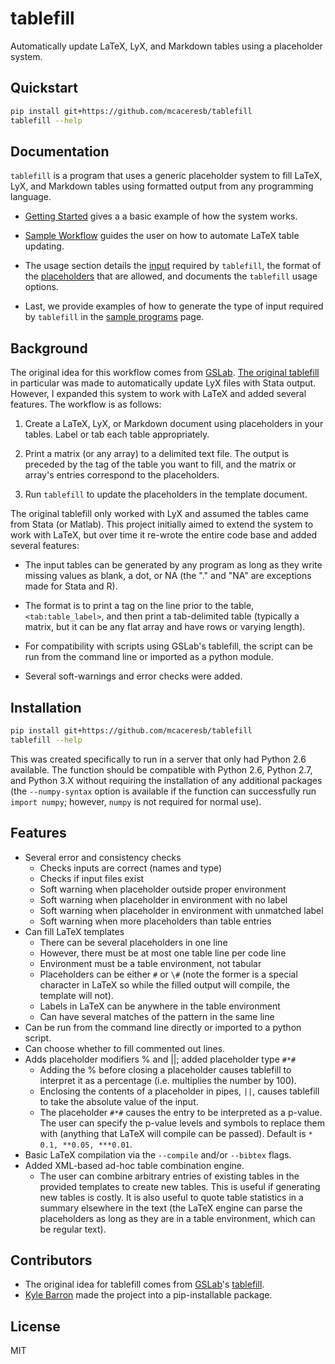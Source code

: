 tablefill
=========

Automatically update LaTeX, LyX, and Markdown tables using a placeholder system.

Quickstart
----------

```bash
pip install git+https://github.com/mcaceresb/tablefill
tablefill --help
```

Documentation
-------------

`tablefill` is a program that uses a generic placeholder system to
fill LaTeX, LyX, and Markdown tables using formatted output from any
programming language.

- [Getting Started](https://mcaceresb.github.io/tablefill/getting-started.html) gives a a basic example of
  how the system works.

- [Sample Workflow](https://mcaceresb.github.io/tablefill/sample-workflow.html) guides the user on how to
  automate LaTeX table updating.

- The usage section details the [input](https://mcaceresb.github.io/tablefill/usage/02matrix-input.html)
  required by `tablefill`, the format of the [placeholders](https://mcaceresb.github.io/tablefill/usage/03placeholders.html)
  that are allowed, and documents the `tablefill` usage options.

- Last, we provide examples of how to generate the type of input
  required by `tablefill` in the [sample programs](https://mcaceresb.github.io/tablefill/sample-programs.html)
  page.

Background
----------

The original idea for this workflow comes from [GSLab](https://github.com/gslab-econ).
[The original tablefill](https://github.com/gslab-econ/gslab_python/blob/master/gslab_fill/tablefill.py)
in particular was made to automatically update LyX files with Stata output.
However, I expanded this system to work with LaTeX and added several features.
The workflow is as follows:

1. Create a LaTeX, LyX, or Markdown document using placeholders in your tables.
   Label or tab each table appropriately.

2. Print a matrix (or any array) to a delimited text file. The output
   is preceded by the tag of the table you want to fill, and the matrix
   or array's entries correspond to the placeholders.

3. Run `tablefill` to update the placeholders in the template document.

The original tablefill only worked with LyX and assumed the tables came
from Stata (or Matlab). This project initially aimed to extend the system
to work with LaTeX, but over time it re-wrote the entire code base and
added several features:

- The input tables can be generated by any program as long as they
  write missing values as blank, a dot, or NA (the "." and "NA" are
  exceptions made for Stata and R).

- The format is to print a tag on the line prior to the table,
  `<tab:table_label>`, and then print a tab-delimited table (typically
  a matrix, but it can be any flat array and have rows or varying length).

- For compatibility with scripts using GSLab's tablefill, the script can
  be run from the command line or imported as a python module.

- Several soft-warnings and error checks were added.

Installation
------------

```bash
pip install git+https://github.com/mcaceresb/tablefill
tablefill --help
```

This was created specifically to run in a server that only had Python
2.6 available. The function should be compatible with Python 2.6, Python
2.7, and Python 3.X without requiring the installation of any additional
packages (the `--numpy-syntax` option is available if the function can
successfully run `import numpy`; however, `numpy` is not required for
normal use).


Features
--------

- Several error and consistency checks
    - Checks inputs are correct (names and type)
    - Checks if input files exist
    - Soft warning when placeholder outside proper environment
    - Soft warning when placeholder in environment with no label
    - Soft warning when placeholder in environment with unmatched label
    - Soft warning when more placeholders than table entries
- Can fill LaTeX templates
    - There can be several placeholders in one line
    - However, there must be at most one table line per code line
    - Environment must be a table environment, not tabular
    - Placeholders can be either `#` or `\#` (note the former is a
      special character in LaTeX so while the filled output will
      compile, the template will not).
    - Labels in LaTeX can be anywhere in the table environment
    - Can have several matches of the pattern in the same line
- Can be run from the command line directly or imported to a python script.
- Can choose whether to fill commented out lines.
- Adds placeholder modifiers % and ||; added placeholder type `#*#`
    - Adding the % before closing a placeholder causes tablefill to
      interpret it as a percentage (i.e. multiplies the number by 100).
    - Enclosing the contents of a placeholder in pipes, `||`, causes
      tablefill to take the absolute value of the input.
    - The placeholder `#*#` causes the entry to be interpreted as a
      p-value. The user can specify the p-value levels and symbols
      to replace them with (anything that LaTeX will compile can be
      passed). Default is `* 0.1, **0.05, ***0.01`.
- Basic LaTeX compilation via the `--compile` and/or `--bibtex` flags.
- Added XML-based ad-hoc table combination engine.
    - The user can combine arbitrary entries of existing tables in
      the provided templates to create new tables. This is useful if
      generating new tables is costly. It is also useful to quote
      table statistics in a summary elsewhere in the text (the LaTeX
      engine can parse the placeholders as long as they are in a table
      environment, which can be regular text).

Contributors
------------

- The original idea for tablefill comes from [GSLab](https://github.com/gslab-econ)'s [tablefill](https://github.com/gslab-econ/gslab_python/blob/master/gslab_fill/tablefill.py).
- [Kyle Barron](https://github.com/kylebarron) made the project into a pip-installable package.

License
-------

MIT
